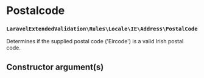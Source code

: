 # Postalcode
### `LaravelExtendedValidation\Rules\Locale\IE\Address\PostalCode`

Determines if the supplied postal code ('Eircode') is a valid Irish postal code.

## Constructor argument(s)

```php
```